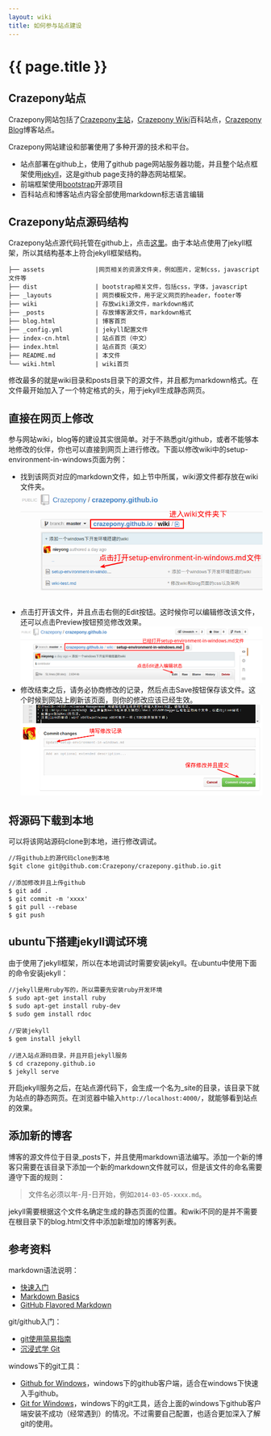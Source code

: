 ```yaml
---
layout: wiki
title: 如何参与站点建设
---
```


# {{ page.title }}

## Crazepony站点
Crazepony网站包括了[Crazepony主站](http://crazepony.github.io/index-cn.html)，[Crazepony Wiki](http://crazepony.github.io/wiki.html)百科站点，[Crazepony Blog](http://crazepony.github.io/blog.html)博客站点。

Crazepony网站建设和部署使用了多种开源的技术和平台。

* 站点部署在github上，使用了github page网站服务器功能，并且整个站点框架使用[jekyll](http://jekyllrb.com/)，这是github page支持的静态网站框架。
* 前端框架使用[bootstrap](https://github.com/twbs/bootstrap)开源项目
* 百科站点和博客站点内容全部使用markdown标志语言编辑

## Crazepony站点源码结构
Crazepony站点源代码托管在github上，点击[这里](https://github.com/Crazepony/crazepony.github.io)。由于本站点使用了jekyll框架，所以其结构基本上符合jekyll框架结构。

```
├── assets              |网页相关的资源文件夹，例如图片，定制css，javascript文件等
├── dist                | bootstrap相关文件，包括css，字体，javascript
├── _layouts            | 网页模板文件，用于定义网页的header，footer等
├── wiki                | 存放wiki源文件，markdown格式
├── _posts              | 存放博客源文件，markdown格式
├── blog.html           | 博客首页
├── _config.yml         | jekyll配置文件
├── index-cn.html       | 站点首页（中文）
├── index.html          | 站点首页（英文）
├── README.md           | 本文件
└── wiki.html           | wiki首页

```
修改最多的就是wiki目录和posts目录下的源文件，并且都为markdown格式。在文件最开始加入了一个特定格式的头，用于jekyll生成静态网页。

## 直接在网页上修改
参与网站wiki，blog等的建设其实很简单。对于不熟悉git/github，或者不能够本地修改的伙伴，你也可以直接到网页上进行修改。下面以修改wiki中的setup-environment-in-windows页面为例：

* 找到该网页对应的markdown文件，如上节中所属，wiki源文件都存放在wiki文件夹。
![](../assets/img/readme_001.png)
* 点击打开该文件，并且点击右侧的Edit按钮。这时候你可以编辑修改该文件，还可以点击Preview按钮预览修改效果。
![](../assets/img/readme_002.png)
* 修改结束之后，请务必协商修改的记录，然后点击Save按钮保存该文件。这个时候到网站上刷新该页面，则你的修改应该已经生效。
![](../assets/img/readme_003.png)

## 将源码下载到本地
可以将该网站源码clone到本地，进行修改调试。

```
//将github上的源代码clone到本地
$git clone git@github.com:Crazepony/crazepony.github.io.git

//添加修改并且上传github
$ git add .
$ git commit -m 'xxxx'
$ git pull --rebase
$ git push

```

## ubuntu下搭建jekyll调试环境
由于使用了jekyll框架，所以在本地调试时需要安装jekyll。在ubuntu中使用下面的命令安装jekyll：

```
//jekyll是用ruby写的，所以需要先安装ruby开发环境
$ sudo apt-get install ruby
$ sudo apt-get install ruby-dev
$ sudo gem install rdoc

//安装jekyll
$ gem install jekyll

//进入站点源码目录，并且开启jekyll服务
$ cd crazepony.github.io
$ jekyll serve

```

开启jekyll服务之后，在站点源代码下，会生成一个名为_site的目录，该目录下就为站点的静态网页。在浏览器中输入`http://localhost:4000/`，就能够看到站点的效果。

## 添加新的博客

博客的源文件位于目录_posts下，并且使用markdown语法编写。添加一个新的博客只需要在该目录下添加一个新的markdown文件就可以，但是该文件的命名需要遵守下面的规则：

> 文件名必须以年-月-日开始，例如`2014-03-05-xxxx.md`。

jekyll需要根据这个文件名确定生成的静态页面的位置。和wiki不同的是并不需要在根目录下的blog.html文件中添加新增加的博客列表。


## 参考资料
markdown语法说明：

* [快速入门](http://wowubuntu.com/markdown/basic.html)
* [Markdown Basics](https://help.github.com/articles/markdown-basics)
* [GitHub Flavored Markdown](https://help.github.com/articles/github-flavored-markdown)

git/github入门：

* [git使用简易指南](http://www.bootcss.com/p/git-guide/)
* [沉浸式学 Git](http://igit.linuxtoy.org/index.html)

windows下的git工具：

* [Github for Windows](https://windows.github.com/)，windows下的github客户端，适合在windows下快速入手github。
* [Git for Windows](http://msysgit.github.io/)，windows下的git工具，适合上面的windows下github客户端安装不成功（经常遇到）的情况。不过需要自己配置，也适合更加深入了解git的使用。
